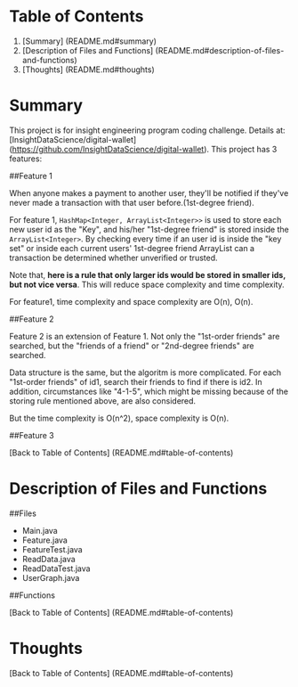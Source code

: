 # Table of Contents

1. [Summary] (README.md#summary)
2. [Description of Files and Functions] (README.md#description-of-files-and-functions)
3. [Thoughts] (README.md#thoughts)

# Summary

This project is for insight engineering program coding challenge. Details at: [InsightDataScience/digital-wallet] (https://github.com/InsightDataScience/digital-wallet).
This project has 3 features:

##Feature 1

When anyone makes a payment to another user, they'll be notified if they've never made a transaction with that user before.(1st-degree friend).

For feature 1, `HashMap<Integer, ArrayList<Integer>>` is used to store each new user id as the "Key", and his/her "1st-degree friend" is stored inside the `ArrayList<Integer>`. By checking every time if an user id is inside the "key set" or inside each current users' 1st-degree friend ArrayList can a transaction be determined whether unverified or trusted.

Note that, **here is a rule that only larger ids would be stored in smaller ids, but not vice versa**. This will reduce space complexity and time complexity.

For feature1, time complexity and space complexity are O(n), O(n).

##Feature 2

Feature 2 is an extension of Feature 1. Not only the "1st-order friends" are searched, but the "friends of a friend" or "2nd-degree friends" are searched.

Data structure is the same, but the algoritm is more complicated. For each "1st-order friends" of id1, search their friends to find if there is id2. In addition, circumstances like "4-1-5", which might be missing because of the storing rule mentioned above, are also considered.

But the time complexity is O(n^2), space complexity is O(n).

##Feature 3


[Back to Table of Contents] (README.md#table-of-contents)

# Description of Files and Functions
##Files
* Main.java
* Feature.java
* FeatureTest.java
* ReadData.java
* ReadDataTest.java
* UserGraph.java

##Functions

[Back to Table of Contents] (README.md#table-of-contents)

# Thoughts

[Back to Table of Contents] (README.md#table-of-contents)
